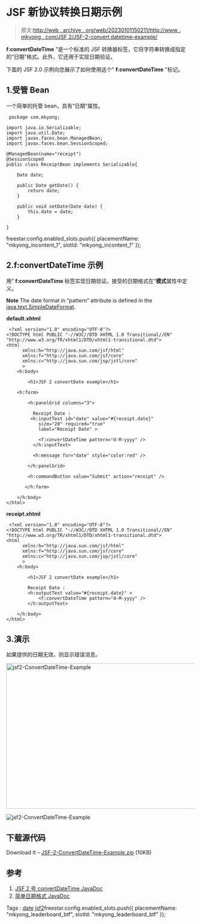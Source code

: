 # JSF 新协议转换日期示例

> 原文:[http://web . archive . org/web/20230101150211/http://www . mkyong . com/JSF 2/JSF-2-convert datetime-example/](http://web.archive.org/web/20230101150211/http://www.mkyong.com/jsf2/jsf-2-convertdatetime-example/)

**f:convertDateTime** "是一个标准的 JSF 转换器标签，它将字符串转换成指定的“日期”格式。此外，它还用于实现日期验证。

下面的 JSF 2.0 示例向您展示了如何使用这个" **f:convertDateTime** "标记。

## 1.受管 Bean

一个简单的托管 bean，具有“日期”属性。

```
 package com.mkyong;

import java.io.Serializable;
import java.util.Date;
import javax.faces.bean.ManagedBean;
import javax.faces.bean.SessionScoped;

@ManagedBean(name="receipt")
@SessionScoped
public class ReceiptBean implements Serializable{

	Date date;

	public Date getDate() {
		return date;
	}

	public void setDate(Date date) {
		this.date = date;
	}

} 
```

freestar.config.enabled_slots.push({ placementName: "mkyong_incontent_1", slotId: "mkyong_incontent_1" });

## 2.f:convertDateTime 示例

用“ **f:convertDateTime** 标签实现日期验证。接受的日期格式在“**模式**属性中定义。

**Note**
The date format in “pattern” attribute is defined in the [java.text.SimpleDateFormat](http://web.archive.org/web/20210220021019/https://download.oracle.com/javase/1.5.0/docs/api/java/text/SimpleDateFormat.html).

**default.xhtml**

```
 <?xml version="1.0" encoding="UTF-8"?>
<!DOCTYPE html PUBLIC "-//W3C//DTD XHTML 1.0 Transitional//EN" 
"http://www.w3.org/TR/xhtml1/DTD/xhtml1-transitional.dtd">
<html    
      xmlns:h="http://java.sun.com/jsf/html"
      xmlns:f="http://java.sun.com/jsf/core"
      xmlns:c="http://java.sun.com/jsp/jstl/core"
      >
    <h:body>

    	<h1>JSF 2 convertDate example</h1>

	<h:form>

		<h:panelGrid columns="3">

		  Receipt Date : 
		 <h:inputText id="date" value="#{receipt.date}" 
			size="20" required="true"
			label="Receipt Date" >

			<f:convertDateTime pattern="d-M-yyyy" />
		  </h:inputText>

		  <h:message for="date" style="color:red" />

		</h:panelGrid>

		<h:commandButton value="Submit" action="receipt" />

	   </h:form>

    </h:body>
</html> 
```

**receipt.xhtml**

```
 <?xml version="1.0" encoding="UTF-8"?>
<!DOCTYPE html PUBLIC "-//W3C//DTD XHTML 1.0 Transitional//EN" 
"http://www.w3.org/TR/xhtml1/DTD/xhtml1-transitional.dtd">
<html    
      xmlns:h="http://java.sun.com/jsf/html"
      xmlns:f="http://java.sun.com/jsf/core"
      xmlns:c="http://java.sun.com/jsp/jstl/core"
      >
    <h:body>

    	<h1>JSF 2 convertDate example</h1>

		Receipt Date :  
		<h:outputText value="#{receipt.date}" >
			<f:convertDateTime pattern="d-M-yyyy" />
		</h:outputText>

    </h:body>
</html> 
```

## 3.演示

如果提供的日期无效，则显示错误消息。

<noscript><img src="../Images/608ad64dbacbff5f87cb1aca5e9f0f56.png" alt="jsf2-ConvertDateTime-Example" title="jsf2-ConvertDateTime-Example" width="610" height="388" data-original-src="http://web.archive.org/web/20210220021019im_/http://www.mkyong.com/wp-content/uploads/2010/10/jsf2-ConvertDateTime-Example.png"/></noscript>

![jsf2-ConvertDateTime-Example](../Images/7ef9e499477360e371f8aa4bc43dea54.png "jsf2-ConvertDateTime-Example")

## 下载源代码

Download It – [JSF-2-ConvertDateTime-Example.zip](http://web.archive.org/web/20210220021019/http://www.mkyong.com/wp-content/uploads/2010/10/JSF-2-ConvertDateTime-Example.zip) (10KB)

## 参考

1.  [JSF 2 号 convertDateTime JavaDoc](http://web.archive.org/web/20210220021019/http://javaserverfaces.java.net/nonav/docs/2.0/pdldocs/facelets/f/convertDateTime.html)
2.  [简单日期格式 JavaDoc](http://web.archive.org/web/20210220021019/https://download.oracle.com/javase/1.5.0/docs/api/java/text/SimpleDateFormat.html)

Tags : [date](http://web.archive.org/web/20210220021019/https://mkyong.com/tag/date/) [jsf2](http://web.archive.org/web/20210220021019/https://mkyong.com/tag/jsf2/)freestar.config.enabled_slots.push({ placementName: "mkyong_leaderboard_btf", slotId: "mkyong_leaderboard_btf" });<input type="hidden" id="mkyong-current-postId" value="7468">